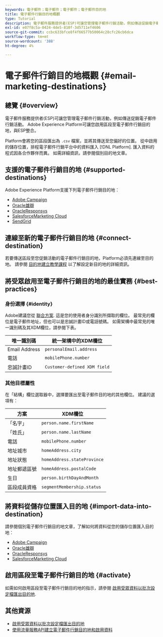 ```yaml
---
keywords: 電子郵件；電子郵件；電子郵件；電子郵件目的地
title: 電子郵件行銷目的地概觀
type: Tutorial
description: 電子郵件服務提供者(ESP)可讓您管理電子郵件行銷活動，例如傳送促銷電子郵件行銷活動。
exl-id: e07f8c5a-0424-4de5-810f-3d5711ef4606
source-git-commit: ccbc633bfce8f4f66577b50064c28cfc26cb6dca
workflow-type: tm+mt
source-wordcount: '388'
ht-degree: 4%

---
```


# 電子郵件行銷目的地概觀 {#email-marketing-destinations}

## 總覽 {#overview}

電子郵件服務提供者(ESP)可讓您管理電子郵件行銷活動，例如傳送促銷電子郵件行銷活動。 Adobe Experience Platform可讓您啟用區段至電子郵件行銷目的地，與ESP整合。

Platform會將您的區段匯出為 `.csv` 檔案，並將其傳送至您偏好的位置。 從中啟用的儲存位置，排程電子郵件行銷平台中的資料匯入 [!DNL Platform]. 匯入資料的程式因各合作夥伴而異。 如需詳細資訊，請參閱個別目的地文章。

## 支援的電子郵件行銷目的地 {#supported-destinations}

Adobe Experience Platform支援下列電子郵件行銷目的地：

* [Adobe Campaign](adobe-campaign.md)
* [Oracle雄辯](oracle-eloqua.md)
* [OracleResponsys](oracle-responsys.md)
* [SalesforceMarketing Cloud](salesforce-marketing-cloud.md)
* [SendGrid](sendgrid.md)

## 連線至新的電子郵件行銷目的地 {#connect-destination}

若要傳送區段至您促銷活動的電子郵件行銷目的地，Platform必須先連線至目的地。 請參閱 [目的地建立教學課程](../../ui/connect-destination.md) 以了解設定新目的地的詳細資訊。

## 將受眾啟用至電子郵件行銷目的地的最佳實務 {#best-practices}

### 身份選擇 {#identity}

Adobe建議您從 [聯合方案](../../../profile/home.md#profile-fragments-and-union-schemas). 這是您的使用者身分識別所擷取的欄位。 最常見的欄位是電子郵件地址，但也可以是忠誠計畫ID或電話號碼。 如需架構中最常見的唯一識別碼及其XDM欄位，請參閱下表。

| 唯一識別碼 | 統一架構中的XDM欄位 |
|----------------- | ---------------------------|
| Email Address | `personalEmail.address` |
| 電話 | `mobilePhone.number` |
| 忠誠計畫ID | `Customer-defined XDM field` |

### 其他目標屬性

在「結構」欄位選取器中，選擇要匯出至電子郵件目的地的其他欄位。 建議的選項有：

| 方案 | XDM欄位 |
|------ | ---------|
| 「名字」 | `person.name.firstName` |
| 「姓氏」 | `person.name.lastName` |
| 電話 | `mobilePhone.number` |
| 地址城市 | `homeAddress.city` |
| 地址狀態 | `homeAddress.stateProvince` |
| 地址郵遞區號 | `homeAddress.postalCode` |
| 生日 | `person.birthDayAndMonth` |
| 區段成員資格 | `segmentMembership.status` |

## 將資料從儲存位置匯入目的地 {#import-data-into-destination}

請參閱個別電子郵件行銷目的地文章，了解如何將資料從您的儲存位置匯入目的地：

* [Adobe Campaign](adobe-campaign.md)
* [Oracle雄辯](oracle-eloqua.md)
* [OracleResponsys](oracle-responsys.md)
* [SalesforceMarketing Cloud](salesforce-marketing-cloud.md)

## 啟用區段至電子郵件行銷目的地 {#activate}

如需如何啟用區段至電子郵件行銷目的地的指示，請參閱 [啟用受眾資料以批次設定檔匯出目的地](../../ui/activate-batch-profile-destinations.md).

## 其他資源

* [啟用受眾資料以批次設定檔匯出目的地](../../ui/activate-batch-profile-destinations.md)
* [使用流量服務API建立電子郵件行銷目的地和啟用資料](../../api/connect-activate-batch-destinations.md)
